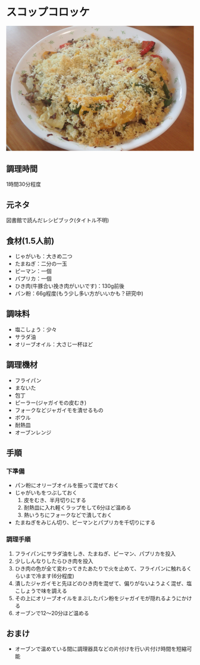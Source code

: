 # スコップコロッケ

![調理写真](スコップコロッケ.jpg)

## 調理時間
1時間30分程度

## 元ネタ

図書館で読んだレシピブック(タイトル不明)

## 食材(1.5人前)
- じゃがいも：大きめ二つ
- たまねぎ：二分の一玉
- ピーマン：一個
- パプリカ：一個
- ひき肉(牛豚合い挽き肉がいいです)：130g前後
- パン粉：66g程度(もう少し多い方がいいかも？研究中)

## 調味料
- 塩こしょう：少々
- サラダ油
- オリーブオイル：大さじ一杯ほど

## 調理機材
- フライパン
- まないた
- 包丁
- ピーラー(ジャガイモの皮むき)
- フォークなどジャガイモを潰せるもの
- ボウル
- 耐熱皿
- オーブンレンジ

## 手順

### 下準備

- パン粉にオリーブオイルを振って混ぜておく
- じゃがいもをつぶしておく
   1. 皮をむき、半月切りにする
   1. 耐熱皿に入れ軽くラップをして6分ほど温める
   1. 熱いうちにフォークなどで潰しておく
- たまねぎをみじん切り、ピーマンとパプリカを千切りにする

### 調理手順

1. フライパンにサラダ油をしき、たまねぎ、ピーマン、パプリカを投入
1. 少ししんなりしたらひき肉を投入
1. ひき肉の色が全て変わってきたあたりで火を止めて、フライパンに触れるくらいまで冷ます(6分程度)
1. 潰したジャガイモと先ほどのひき肉を混ぜて、偏りがないようよく混ぜ、塩こしょうで味を調える
1. その上にオリーブオイルをまぶしたパン粉をジャガイモが隠れるようにかける
1. オーブンで12～20分ほど温める

## おまけ

- オーブンで温めている間に調理器具などの片付けを行い片付け時間を短縮可能